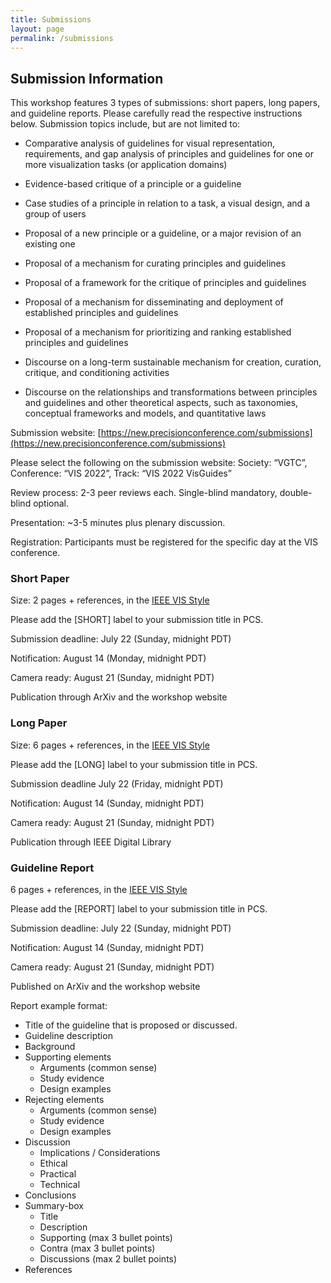 ```yaml
---
title: Submissions
layout: page
permalink: /submissions
---
```


## Submission Information

This workshop features 3 types of submissions: short papers, long papers, and guideline reports. Please carefully read the respective instructions below. Submission topics include, but are not limited to:

- Comparative analysis of guidelines for visual representation, requirements, and gap analysis of principles and guidelines for one or more visualization tasks (or application domains)

- Evidence-based critique of a principle or a guideline

- Case studies of a principle in relation to a task, a visual design, and a group of users

- Proposal of a new principle or a guideline, or a major revision of an existing one

- Proposal of a mechanism for curating principles and guidelines

- Proposal of a framework for the critique of principles and guidelines

- Proposal of a mechanism for disseminating and deployment of established principles and guidelines

- Proposal of a mechanism for prioritizing and ranking established principles and guidelines

- Discourse on a long-term sustainable mechanism for creation, curation, critique, and conditioning activities

- Discourse on the relationships and transformations between principles and guidelines and other theoretical aspects, such as taxonomies, conceptual frameworks and models, and quantitative laws

Submission website: [https://new.precisionconference.com/submissions](https://new.precisionconference.com/submissions)

Please select the following on the submission website: Society: “VGTC”, Conference: “VIS 2022”, Track: “VIS 2022 VisGuides” 

Review process: 2-3 peer reviews each. Single-blind mandatory, double-blind optional.

Presentation: ~3-5 minutes plus plenary discussion.

Registration: Participants must be registered for the specific day at the VIS conference.


### Short Paper

Size: 2 pages + references, in the [IEEE VIS Style](https://tc.computer.org/vgtc/publications/journal/)

Please add the [SHORT] label to your submission title in PCS.

Submission deadline: July 22 (Sunday, midnight PDT)

Notification: August 14 (Monday, midnight PDT)

Camera ready: August 21 (Sunday, midnight PDT) 

Publication through ArXiv and the workshop website


### Long Paper

Size: 6 pages + references, in the [IEEE VIS Style](https://tc.computer.org/vgtc/publications/journal/) 

Please add the [LONG] label to your submission title in PCS.

Submission deadline July 22 (Friday, midnight PDT)

Notification: August 14 (Sunday, midnight PDT)

Camera ready: August 21 (Sunday, midnight PDT)

Publication through IEEE Digital Library


### Guideline Report

6 pages + references, in the [IEEE VIS Style](https://tc.computer.org/vgtc/publications/journal/) 

Please add the [REPORT] label to your submission title in PCS.

Submission deadline: July 22 (Sunday, midnight PDT)

Notification: August 14 (Sunday, midnight PDT)

Camera ready: August 21 (Sunday, midnight PDT)

Published on ArXiv and the workshop website

Report example format: 
- Title of the guideline that is proposed or discussed.
- Guideline description
- Background
- Supporting elements
    - Arguments (common sense)
    - Study evidence
    - Design examples
- Rejecting elements
    - Arguments (common sense)
    - Study evidence
    - Design examples
- Discussion
    - Implications / Considerations
    - Ethical
    - Practical
    - Technical
- Conclusions
- Summary-box
    - Title
    - Description
    - Supporting (max 3 bullet points)
    - Contra (max 3 bullet points)
    - Discussions (max 2 bullet points)
- References

